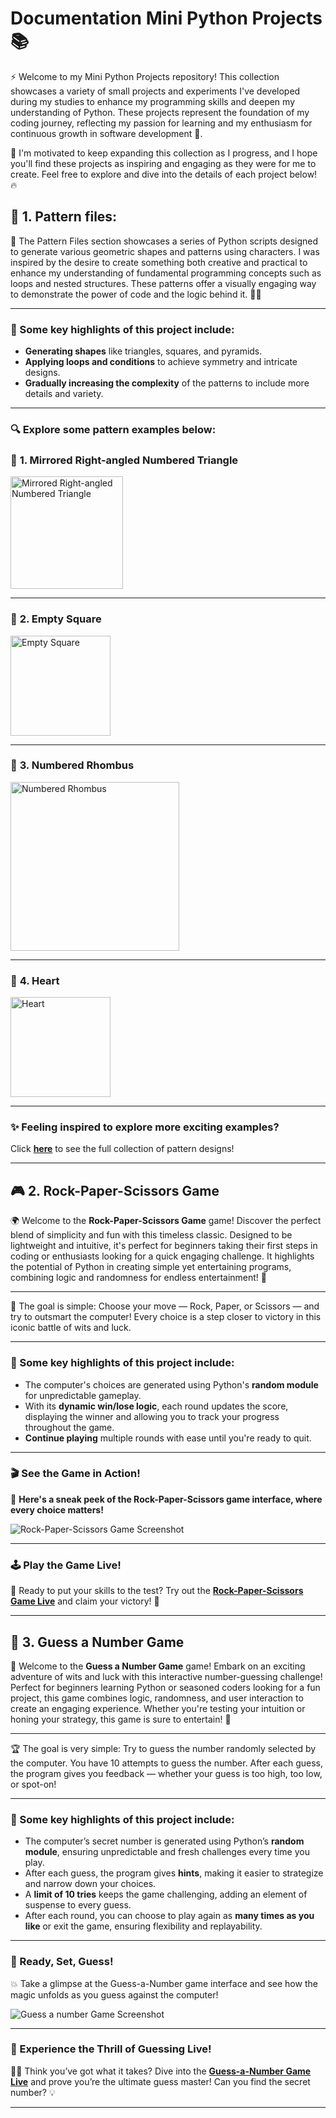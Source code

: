 # Documentation Mini Python Projects 📚

⚡ Welcome to my Mini Python Projects repository! This collection showcases a variety of small projects and experiments I've developed during my studies to enhance my programming skills and deepen my understanding of Python. Тhese projects represent the foundation of my coding journey, reflecting my passion for learning and my enthusiasm for continuous growth in software development 🌱.

🚀 I'm motivated to keep expanding this collection as I progress, and I hope you'll find these projects as inspiring and engaging as they were for me to create. Feel free to explore and dive into the details of each project below! 🔥

## 🌟 **1. Pattern files**:
📐 The Pattern Files section showcases a series of Python scripts designed to generate various geometric shapes and patterns using characters. I was inspired by the desire to create something both creative and practical to enhance my understanding of fundamental programming concepts such as loops and nested structures. These patterns offer a visually engaging way to demonstrate the power of code and the logic behind it. 👨‍💻

---

### 🔑 Some key highlights of this project include:
- **Generating shapes** like triangles, squares, and pyramids.
- **Applying loops and conditions** to achieve symmetry and intricate designs.
- **Gradually increasing the complexity** of the patterns to include more details and variety.

---

### 🔍 Explore some pattern examples below:

### 📌 **1. Mirrored Right-angled Numbered Triangle**
<img src="https://github.com/user-attachments/assets/f705574f-af2d-4ce1-b7f2-81730f29cecf" width="180" alt="Mirrored Right-angled Numbered Triangle" />

---

### 📌 **2. Empty Square**
<img src="https://github.com/user-attachments/assets/fdebafa8-5c6d-470d-a877-51bfc3a5feaf" width="160" alt="Empty Square" />

---

### 📌 **3. Numbered Rhombus**
<img src="https://github.com/user-attachments/assets/a6818791-c782-4e9e-8b2c-0e1e9cde514f" height="270" alt="Numbered Rhombus" />

---

### 📌 **4. Heart**
<img src="https://github.com/user-attachments/assets/a866ab4e-c091-4077-9449-1e6b6d73eb5e" width="160" alt="Heart" />

---

### ✨ Feeling inspired to explore more exciting examples?
Click **[here](https://github.com/MartinVrb/Mini-Python-Projects/tree/main/01_pattern_files)** to see the full collection of pattern designs!

---

## 🎮 **2. Rock-Paper-Scissors Game**

🌍 Welcome to the **Rock-Paper-Scissors Game** game! Discover the perfect blend of simplicity and fun with this timeless classic. Designed to be lightweight and intuitive, it's perfect for beginners taking their first steps in coding or enthusiasts looking for a quick engaging challenge. It highlights the potential of Python in creating simple yet entertaining programs, combining logic and randomness for endless entertainment! 🎉

---

🎯 The goal is simple: Choose your move — Rock, Paper, or Scissors — and try to outsmart the computer! Every choice is a step closer to victory in this iconic battle of wits and luck.

---

### 🔑 Some key highlights of this project include:
- The computer's choices are generated using Python's **random module** for unpredictable gameplay.
- With its **dynamic win/lose logic**, each round updates the score, displaying the winner and allowing you to track your progress throughout the game.
- **Continue playing** multiple rounds with ease until you're ready to quit.

---

### 🎬 See the Game in Action!

👀 **Here's a sneak peek of the Rock-Paper-Scissors game interface, where every choice matters!**

<img src="https://github.com/user-attachments/assets/6cddbb17-dd2d-4a28-84da-1f4d48b6be0e" alt="Rock-Paper-Scissors Game Screenshot" />

---

### 🕹️ Play the Game Live!

🤔 Ready to put your skills to the test? Try out the **[Rock-Paper-Scissors Game Live](https://replit.com/@martinvarbanov7/RockPaperScissors)** and claim your victory! 🥇

---

## 🎲 **3. Guess a Number Game**

🧠 Welcome to the **Guess a Number Game** game! Embark on an exciting adventure of wits and luck with this interactive number-guessing challenge! Perfect for beginners learning Python or seasoned coders looking for a fun project, this game combines logic, randomness, and user interaction to create an engaging experience. Whether you're testing your intuition or honing your strategy, this game is sure to entertain! 🤹

---

🏆 The goal is very simple: Try to guess the number randomly selected by the computer. You have 10 attempts to guess the number. After each guess, the program gives you feedback — whether your guess is too high, too low, or spot-on!

---

### 🔐 Some key highlights of this project include:
- The computer’s secret number is generated using Python’s **random module**, ensuring unpredictable and fresh challenges every time you play.
- After each guess, the program gives **hints**, making it easier to strategize and narrow down your choices.
- A **limit of 10 tries** keeps the game challenging, adding an element of suspense to every guess.
- After each round, you can choose to play again as **many times as you like** or exit the game, ensuring flexibility and replayability.

---

### 🚀 Ready, Set, Guess!

💥 Take a glimpse at the Guess-a-Number game interface and see how the magic unfolds as you guess against the computer!

<img src="https://github.com/user-attachments/assets/909a2e22-9f9f-4b91-b46f-e228815b7b51" alt="Guess a number Game Screenshot" />

---

### 👾 Experience the Thrill of Guessing Live!

🕵️‍♂ Think you’ve got what it takes? Dive into the **[Guess-a-Number Game Live](https://replit.com/@martinvarbanov7/GuessANumber)** and prove you’re the ultimate guess master! Can you find the secret number? 💡

---
